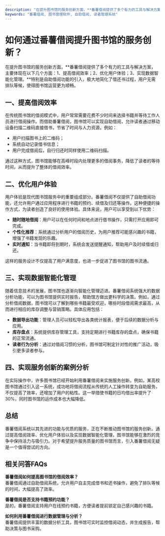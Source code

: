 ```yaml
---
description: "在提升图书馆的服务创新方面，**番薯借阅提供了多个有力的工具与解决方案，主要体现在以下几个方面：1、提高借阅效率；2、优化用户体验；3、实现数据智能化管理。**特别是自助借阅功能的引入，极大地简化了借还书过程，用户无需排队等候，使得图书馆运营更为顺畅。"
keywords: "番薯借阅, 图书管理软件, 自助借阅, 读者管理系统"
---
```

# 如何通过番薯借阅提升图书馆的服务创新？

在提升图书馆的服务创新方面，**番薯借阅提供了多个有力的工具与解决方案，主要体现在以下几个方面：1、提高借阅效率；2、优化用户体验；3、实现数据智能化管理。**特别是自助借阅功能的引入，极大地简化了借还书过程，用户无需排队等候，使得图书馆运营更为顺畅。

## 一、提高借阅效率

在传统图书馆的借阅模式中，用户常常需要花费不少时间来选择书籍并等待工作人员进行借阅操作。而借助番薯借阅，图书馆可以实现自助借阅，允许读者通过移动设备扫描二维码直接借书，节省了时间与人力资源。例如：

- 用户扫描图书上的二维码；
- 系统自动记录借书信息；
- 用户完成借阅后，自行归还时同样使用二维码扫描。

通过这种方式，图书馆能够在高峰时段内处理更多的借阅事务，降低了读者的等待时间，从而提升了整体的借阅效率。

## 二、优化用户体验

用户体验是现代图书馆服务中的重要组成部分。番薯借阅不仅提供了自助借阅功能，还允许用户通过应用程序进行书籍的预约、续借及归还等操作。这种便捷的操作方式，为读者创造了良好的使用体验。具体来说，用户可以享受到以下优势：

- **随时随地借阅**：用户可以在任何时间和地点进行借书操作，只需打开应用即可完成。
- **个性化推荐**：系统通过分析用户的借阅历史，为用户推荐可能感兴趣的书籍，增强了书籍发现的乐趣。
- **实时通知**：当书籍即将到期时，系统会发送提醒通知，帮助用户及时续借或归还。

这样的服务设计不仅提高了用户满意度，也进一步促进了图书馆的图书流通。

## 三、实现数据智能化管理

随着信息技术的发展，图书馆也逐渐向智能化管理迈进。番薯借阅系统强大的数据分析功能，可以为图书馆提供实时报告，帮助馆方做出更科学的决策。例如，通过分析借阅数据，图书馆可以了解到哪些书籍最受欢迎，哪些时段借阅需求最高，从而进行相应的库存调整与营销策略。具体应用包括：

- **数据导出功能**：管理人员可以轻松导出各类统计报表，便于后续的数据分析与应用。
- **库存盘点**：系统提供库存管理工具，支持定期进行书籍库存的盘点，确保书籍的正常流通。
- **读者行为分析**：通过对借阅习惯的分析，图书馆可制定针对性的推广活动，吸引更多读者参与。

## 四、实现服务创新的案例分析

在实际操作中，许多图书馆已经开始利用番薯借阅来实施服务创新。例如，某高校图书馆通过引入这一系统，成功地将借阅流程从传统的人工操作转变为自助服务，不仅提高了效率，还增加了用户的粘性。这一举措使书籍的日均借出率提升了30%，同时图书馆的运作成本也大幅降低。

## 总结

番薯借阅系统以其先进的功能与优质的服务，正在不断推动图书馆的服务创新。通过提高借阅效率、优化用户体验以及实现数据智能化管理，图书馆能够在激烈的竞争中保持活力与吸引力。对于希望提升服务质量的图书馆而言，引入番薯借阅无疑是一个值得尝试的方向。

## 相关问答FAQs

**番薯借阅如何提高图书馆的借阅效率？**  
番薯借阅通过自助借阅系统，允许用户自主完成借书和还书操作，避免了排队等候的时间，大幅提高了效率。

**番薯借阅是否支持书籍预约功能？**  
是的，番薯借阅支持用户在线预约书籍，方便读者提前锁定自己感兴趣的书籍。

**如何利用番薯借阅进行数据管理与分析？**  
番薯借阅提供丰富的数据分析工具，图书馆可实时监控借阅动态，并生成报告，帮助决策与图书采购。
